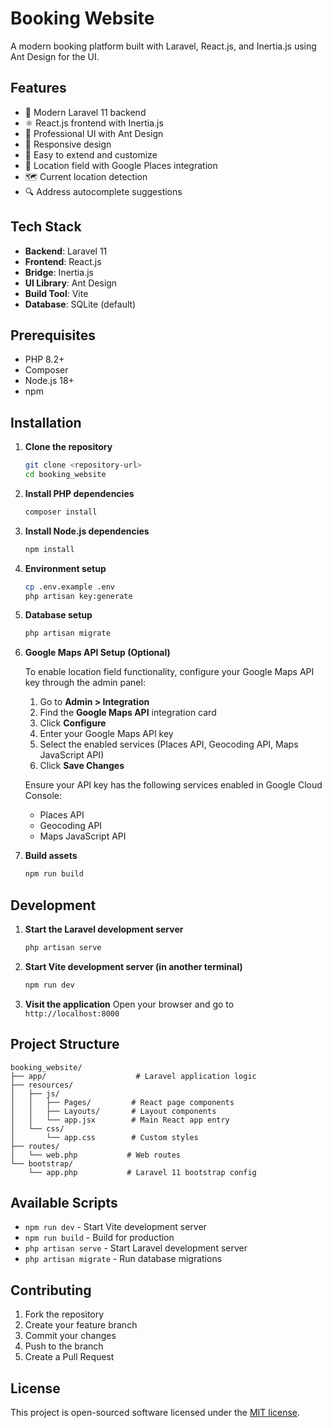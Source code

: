 # Booking Website

A modern booking platform built with Laravel, React.js, and Inertia.js using Ant Design for the UI.

## Features

-   🚀 Modern Laravel 11 backend
-   ⚛️ React.js frontend with Inertia.js
-   🎨 Professional UI with Ant Design
-   📱 Responsive design
-   🔧 Easy to extend and customize
-   📍 Location field with Google Places integration
-   🗺️ Current location detection
-   🔍 Address autocomplete suggestions

## Tech Stack

-   **Backend**: Laravel 11
-   **Frontend**: React.js
-   **Bridge**: Inertia.js
-   **UI Library**: Ant Design
-   **Build Tool**: Vite
-   **Database**: SQLite (default)

## Prerequisites

-   PHP 8.2+
-   Composer
-   Node.js 18+
-   npm

## Installation

1. **Clone the repository**

    ```bash
    git clone <repository-url>
    cd booking_website
    ```

2. **Install PHP dependencies**

    ```bash
    composer install
    ```

3. **Install Node.js dependencies**

    ```bash
    npm install
    ```

4. **Environment setup**

    ```bash
    cp .env.example .env
    php artisan key:generate
    ```

5. **Database setup**

    ```bash
    php artisan migrate
    ```

6. **Google Maps API Setup (Optional)**

    To enable location field functionality, configure your Google Maps API key through the admin panel:

    1. Go to **Admin > Integration**
    2. Find the **Google Maps API** integration card
    3. Click **Configure**
    4. Enter your Google Maps API key
    5. Select the enabled services (Places API, Geocoding API, Maps JavaScript API)
    6. Click **Save Changes**

    Ensure your API key has the following services enabled in Google Cloud Console:

    - Places API
    - Geocoding API
    - Maps JavaScript API

7. **Build assets**
    ```bash
    npm run build
    ```

## Development

1. **Start the Laravel development server**

    ```bash
    php artisan serve
    ```

2. **Start Vite development server (in another terminal)**

    ```bash
    npm run dev
    ```

3. **Visit the application**
   Open your browser and go to `http://localhost:8000`

## Project Structure

```
booking_website/
├── app/                    # Laravel application logic
├── resources/
│   ├── js/
│   │   ├── Pages/         # React page components
│   │   ├── Layouts/       # Layout components
│   │   └── app.jsx        # Main React app entry
│   └── css/
│       └── app.css        # Custom styles
├── routes/
│   └── web.php           # Web routes
└── bootstrap/
    └── app.php           # Laravel 11 bootstrap config
```

## Available Scripts

-   `npm run dev` - Start Vite development server
-   `npm run build` - Build for production
-   `php artisan serve` - Start Laravel development server
-   `php artisan migrate` - Run database migrations

## Contributing

1. Fork the repository
2. Create your feature branch
3. Commit your changes
4. Push to the branch
5. Create a Pull Request

## License

This project is open-sourced software licensed under the [MIT license](https://opensource.org/licenses/MIT).
